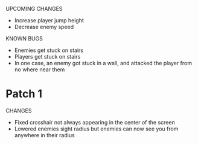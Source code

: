 UPCOMING CHANGES
- Increase player jump height
- Decrease enemy speed

KNOWN BUGS
- Enemies get stuck on stairs
- Players get stuck on stairs
- In one case, an enemy got stuck in a wall, and attacked the player from no where near them

# Patch 1

CHANGES
- Fixed crosshair not always appearing in the center of the screen
- Lowered enemies sight radius but enemies can now see you from anywhere in their radius